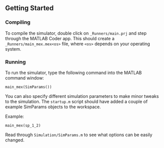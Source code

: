 ## Getting Started
### Compiling
To compile the simulator, double click on `_Runners/main.prj` and step through the MATLAB Coder app. This should create a `_Runners/main_mex.mex<os>` file, where `<os>` depends on your operating system.
### Running
To run the simulator, type the following command into the MATLAB command window:
```
main_mex(SimParams())
```
You can also specify different simulation parameters to make minor tweaks to the simulation. The `startup.m` script should have added a couple of example SimParams objects to the workspace.

Example:
```
main_mex(sp_1_2)
```

Read through `Simulation/SimParams.m` to see what options can be easily changed.